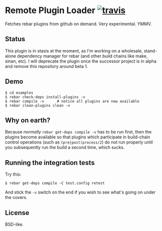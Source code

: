 # Remote Plugin Loader [![travis](https://secure.travis-ci.org/hyperthunk/remote_plugin_loader.png)](http://travis-ci.org/hyperthunk/remote_plugin_loader)

Fetches rebar plugins from github on demand. Very experimental. YMMV.

## Status

This plugin is in stasis at the moment, as I'm working on a wholesale, stand-alone
dependency manager for rebar (and other build chains like make, sinan, etc). I 
will deprecate the plugin once the successor project is in alpha and remove this
repository around beta 1.

## Demo

    $ cd examples
    $ rebar check-deps install-plugins -v
    $ rebar compile -v      # notice all plugins are now available
    $ rebar clean-plugins clean -v

## Why on earth?

Because *normally* `rebar get-deps compile -v` has to be run first, then the 
plugins become available so that plugins which participate in build-chain 
control operations (such as `(pre|post)process/2`) do not run properly until you
 subsequently run the build a second time, which sucks.

## Running the integration tests

Try this:

    $ rebar get-deps compile -C test.config retest

And stick the `-v` switch on the end if you wish to see what's going on under 
the covers.

## License

BSD-like.
